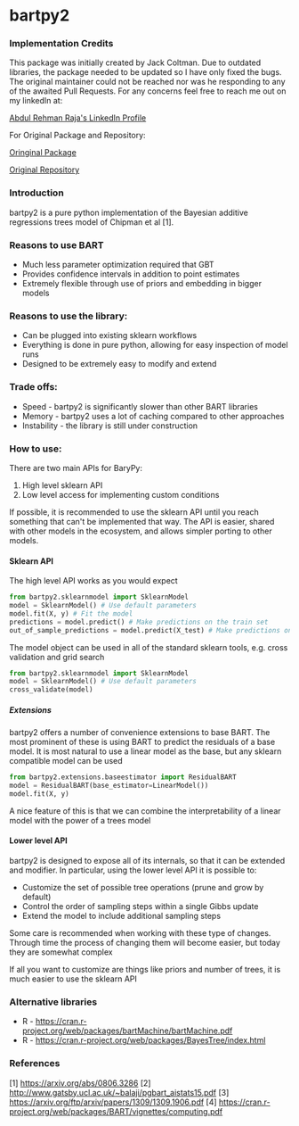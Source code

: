 # bartpy2
### Implementation Credits

This package was initially created by Jack Coltman. Due to outdated libraries, the package needed to be updated so I have only fixed the bugs. The original maintainer could not be reached nor was he responding to any of the awaited Pull Requests. For any concerns feel free to reach me out on my linkedIn at:

[Abdul Rehman Raja's LinkedIn Profile](https://www.linkedin.com/in/abdul-rehman-raja-ba9711192/)

For Original Package and Repository:

[Oringinal Package](https://pypi.org/project/bartpy/)

[Original Repository](https://github.com/JakeColtman/bartpy)
### Introduction

bartpy2 is a pure python implementation of the Bayesian additive regressions trees model of Chipman et al [1].

### Reasons to use BART

 * Much less parameter optimization required that GBT
 * Provides confidence intervals in addition to point estimates
 * Extremely flexible through use of priors and embedding in bigger models

### Reasons to use the library:

 * Can be plugged into existing sklearn workflows
 * Everything is done in pure python, allowing for easy inspection of model runs
 * Designed to be extremely easy to modify and extend

### Trade offs:

 * Speed - bartpy2 is significantly slower than other BART libraries
 * Memory - bartpy2 uses a lot of caching compared to other approaches
 * Instability - the library is still under construction

### How to use:

There are two main APIs for BaryPy:
  1. High level sklearn API
  2. Low level access for implementing custom conditions

If possible, it is recommended to use the sklearn API until you reach something that can't be implemented that way.  The API is easier, shared with other models in the ecosystem, and allows simpler porting to other models.

#### Sklearn API

The high level API works as you would expect

``` python
from bartpy2.sklearnmodel import SklearnModel
model = SklearnModel() # Use default parameters
model.fit(X, y) # Fit the model
predictions = model.predict() # Make predictions on the train set
out_of_sample_predictions = model.predict(X_test) # Make predictions on new data
```

The model object can be used in all of the standard sklearn tools, e.g. cross validation and grid search

```python
from bartpy2.sklearnmodel import SklearnModel
model = SklearnModel() # Use default parameters
cross_validate(model)
```

##### Extensions

bartpy2 offers a number of convenience extensions to base BART.  The most prominent of these is using BART to predict the residuals of a base model.
It is most natural to use a linear model as the base, but any sklearn compatible model can be used

```python
from bartpy2.extensions.baseestimator import ResidualBART
model = ResidualBART(base_estimator=LinearModel())
model.fit(X, y)
```

A nice feature of this is that we can combine the interpretability of a linear model with the power of a trees model

#### Lower level API

bartpy2 is designed to expose all of its internals, so that it can be extended and modifier.  In particular, using the lower level API it is possible to:
  * Customize the set of possible tree operations (prune and grow by default)
  * Control the order of sampling steps within a single Gibbs update
  * Extend the model to include additional sampling steps

Some care is recommended when working with these type of changes.  Through time the process of changing them will become easier, but today they are somewhat complex

If all you want to customize are things like priors and number of trees, it is much easier to use the sklearn API

### Alternative libraries

 * R - https://cran.r-project.org/web/packages/bartMachine/bartMachine.pdf
 * R - https://cran.r-project.org/web/packages/BayesTree/index.html

### References

 [1] https://arxiv.org/abs/0806.3286
 [2] http://www.gatsby.ucl.ac.uk/~balaji/pgbart_aistats15.pdf
 [3] https://arxiv.org/ftp/arxiv/papers/1309/1309.1906.pdf
 [4] https://cran.r-project.org/web/packages/BART/vignettes/computing.pdf
